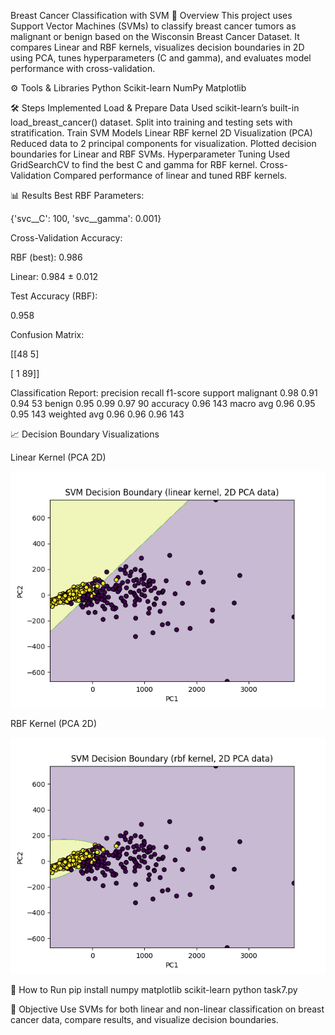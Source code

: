 Breast Cancer Classification with SVM
📌 Overview
This project uses Support Vector Machines (SVMs) to classify breast cancer tumors as malignant or benign based on the Wisconsin Breast Cancer Dataset.
It compares Linear and RBF kernels, visualizes decision boundaries in 2D using PCA, tunes hyperparameters (C and gamma), and evaluates model performance with cross-validation.

⚙️ Tools & Libraries
Python
Scikit-learn
NumPy
Matplotlib

🛠 Steps Implemented
Load & Prepare Data
Used scikit-learn’s built-in load_breast_cancer() dataset.
Split into training and testing sets with stratification.
Train SVM Models
Linear 
RBF kernel
2D Visualization (PCA)
Reduced data to 2 principal components for visualization.
Plotted decision boundaries for Linear and RBF SVMs.
Hyperparameter Tuning
Used GridSearchCV to find the best C and gamma for RBF kernel.
Cross-Validation
Compared performance of linear and tuned RBF kernels.

📊 Results
Best RBF Parameters:

{'svc__C': 100, 'svc__gamma': 0.001}


Cross-Validation Accuracy:

RBF (best): 0.986

Linear: 0.984 ± 0.012

Test Accuracy (RBF):

0.958

Confusion Matrix:

 [[48  5]
 
 [ 1 89]]

Classification Report:
          precision    recall  f1-score   support
malignant 0.98 0.91 0.94 53
benign 0.95 0.99 0.97 90
accuracy                           0.96       143
macro avg 0.96 0.95 0.95 143
weighted avg 0.96 0.96 0.96 143

📈 Decision Boundary Visualizations

Linear Kernel (PCA 2D)

![Linear Kernel](images/Figure_1.png)

RBF Kernel (PCA 2D)

![RBF Kernel](images/Figure_2.png)

🚀 How to Run
pip install numpy matplotlib scikit-learn
python task7.py

📌 Objective
Use SVMs for both linear and non-linear classification on breast cancer data, compare results, and visualize decision boundaries.
